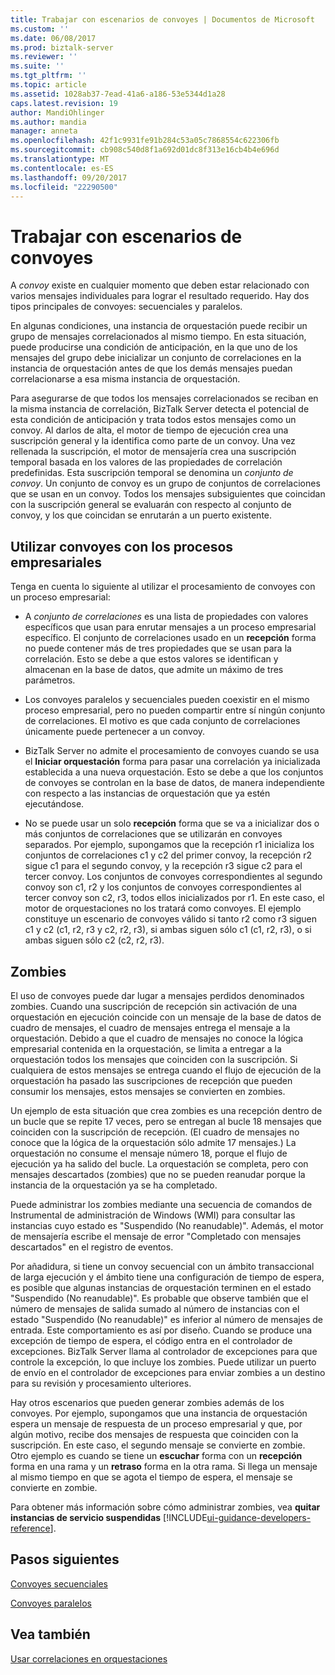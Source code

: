 ```yaml
---
title: Trabajar con escenarios de convoyes | Documentos de Microsoft
ms.custom: ''
ms.date: 06/08/2017
ms.prod: biztalk-server
ms.reviewer: ''
ms.suite: ''
ms.tgt_pltfrm: ''
ms.topic: article
ms.assetid: 1028ab37-7ead-41a6-a186-53e5344d1a28
caps.latest.revision: 19
author: MandiOhlinger
ms.author: mandia
manager: anneta
ms.openlocfilehash: 42f1c9931fe91b284c53a05c7868554c622306fb
ms.sourcegitcommit: cb908c540d8f1a692d01dc8f313e16cb4b4e696d
ms.translationtype: MT
ms.contentlocale: es-ES
ms.lasthandoff: 09/20/2017
ms.locfileid: "22290500"
---
```

# <a name="working-with-convoy-scenarios"></a>Trabajar con escenarios de convoyes
A *convoy* existe en cualquier momento que deben estar relacionado con varios mensajes individuales para lograr el resultado requerido. Hay dos tipos principales de convoyes: secuenciales y paralelos.  
  
 En algunas condiciones, una instancia de orquestación puede recibir un grupo de mensajes correlacionados al mismo tiempo. En esta situación, puede producirse una condición de anticipación, en la que uno de los mensajes del grupo debe inicializar un conjunto de correlaciones en la instancia de orquestación antes de que los demás mensajes puedan correlacionarse a esa misma instancia de orquestación.  
  
 Para asegurarse de que todos los mensajes correlacionados se reciban en la misma instancia de correlación, BizTalk Server detecta el potencial de esta condición de anticipación y trata todos estos mensajes como un convoy. Al darlos de alta, el motor de tiempo de ejecución crea una suscripción general y la identifica como parte de un convoy. Una vez rellenada la suscripción, el motor de mensajería crea una suscripción temporal basada en los valores de las propiedades de correlación predefinidas. Esta suscripción temporal se denomina un *conjunto de convoy*. Un conjunto de convoy es un grupo de conjuntos de correlaciones que se usan en un convoy. Todos los mensajes subsiguientes que coincidan con la suscripción general se evaluarán con respecto al conjunto de convoy, y los que coincidan se enrutarán a un puerto existente.  
  
## <a name="using-convoys-with-business-processes"></a>Utilizar convoyes con los procesos empresariales  
 Tenga en cuenta lo siguiente al utilizar el procesamiento de convoyes con un proceso empresarial:  
  
-   A *conjunto de correlaciones* es una lista de propiedades con valores específicos que usan para enrutar mensajes a un proceso empresarial específico. El conjunto de correlaciones usado en un **recepción** forma no puede contener más de tres propiedades que se usan para la correlación. Esto se debe a que estos valores se identifican y almacenan en la base de datos, que admite un máximo de tres parámetros.  
  
-   Los convoyes paralelos y secuenciales pueden coexistir en el mismo proceso empresarial, pero no pueden compartir entre sí ningún conjunto de correlaciones. El motivo es que cada conjunto de correlaciones únicamente puede pertenecer a un convoy.  
  
-   BizTalk Server no admite el procesamiento de convoyes cuando se usa el **Iniciar orquestación** forma para pasar una correlación ya inicializada establecida a una nueva orquestación. Esto se debe a que los conjuntos de convoyes se controlan en la base de datos, de manera independiente con respecto a las instancias de orquestación que ya estén ejecutándose.  
  
-   No se puede usar un solo **recepción** forma que se va a inicializar dos o más conjuntos de correlaciones que se utilizarán en convoyes separados. Por ejemplo, supongamos que la recepción r1 inicializa los conjuntos de correlaciones c1 y c2 del primer convoy, la recepción r2 sigue c1 para el segundo convoy, y la recepción r3 sigue c2 para el tercer convoy. Los conjuntos de convoyes correspondientes al segundo convoy son c1, r2 y los conjuntos de convoyes correspondientes al tercer convoy son c2, r3, todos ellos inicializados por r1. En este caso, el motor de orquestaciones no los tratará como convoyes. El ejemplo constituye un escenario de convoyes válido si tanto r2 como r3 siguen c1 y c2 (c1, r2, r3 y c2, r2, r3), si ambas siguen sólo c1 (c1, r2, r3), o si ambas siguen sólo c2 (c2, r2, r3).  
  
## <a name="zombies"></a>Zombies  
 El uso de convoyes puede dar lugar a mensajes perdidos denominados zombies. Cuando una suscripción de recepción sin activación de una orquestación en ejecución coincide con un mensaje de la base de datos de cuadro de mensajes, el cuadro de mensajes entrega el mensaje a la orquestación. Debido a que el cuadro de mensajes no conoce la lógica empresarial contenida en la orquestación, se limita a entregar a la orquestación todos los mensajes que coinciden con la suscripción. Si cualquiera de estos mensajes se entrega cuando el flujo de ejecución de la orquestación ha pasado las suscripciones de recepción que pueden consumir los mensajes, estos mensajes se convierten en zombies.  
  
 Un ejemplo de esta situación que crea zombies es una recepción dentro de un bucle que se repite 17 veces, pero se entregan al bucle 18 mensajes que coinciden con la suscripción de recepción. (El cuadro de mensajes no conoce que la lógica de la orquestación sólo admite 17 mensajes.) La orquestación no consume el mensaje número 18, porque el flujo de ejecución ya ha salido del bucle. La orquestación se completa, pero con mensajes descartados (zombies) que no se pueden reanudar porque la instancia de la orquestación ya se ha completado.  
  
 Puede administrar los zombies mediante una secuencia de comandos de Instrumental de administración de Windows (WMI) para consultar las instancias cuyo estado es "Suspendido (No reanudable)". Además, el motor de mensajería escribe el mensaje de error "Completado con mensajes descartados" en el registro de eventos.  
  
 Por añadidura, si tiene un convoy secuencial con un ámbito transaccional de larga ejecución y el ámbito tiene una configuración de tiempo de espera, es posible que algunas instancias de orquestación terminen en el estado "Suspendido (No reanudable)". Es probable que observe también que el número de mensajes de salida sumado al número de instancias con el estado "Suspendido (No reanudable)" es inferior al número de mensajes de entrada. Este comportamiento es así por diseño. Cuando se produce una excepción de tiempo de espera, el código entra en el controlador de excepciones. BizTalk Server llama al controlador de excepciones para que controle la excepción, lo que incluye los zombies. Puede utilizar un puerto de envío en el controlador de excepciones para enviar zombies a un destino para su revisión y procesamiento ulteriores.  
  
 Hay otros escenarios que pueden generar zombies además de los convoyes. Por ejemplo, supongamos que una instancia de orquestación espera un mensaje de respuesta de un proceso empresarial y que, por algún motivo, recibe dos mensajes de respuesta que coinciden con la suscripción. En este caso, el segundo mensaje se convierte en zombie. Otro ejemplo es cuando se tiene un **escuchar** forma con un **recepción** forma en una rama y un **retraso** forma en la otra rama. Si llega un mensaje al mismo tiempo en que se agota el tiempo de espera, el mensaje se convierte en zombie.  
  
 Para obtener más información sobre cómo administrar zombies, vea **quitar instancias de servicio suspendidas** [!INCLUDE[ui-guidance-developers-reference](../includes/ui-guidance-developers-reference.md)].
  
## <a name="next-steps"></a>Pasos siguientes
 [Convoyes secuenciales](../core/sequential-convoys.md)  
  
 [Convoyes paralelos](../core/parallel-convoys.md)  
  
## <a name="see-also"></a>Vea también  
 [Usar correlaciones en orquestaciones](../core/using-correlations-in-orchestrations.md)